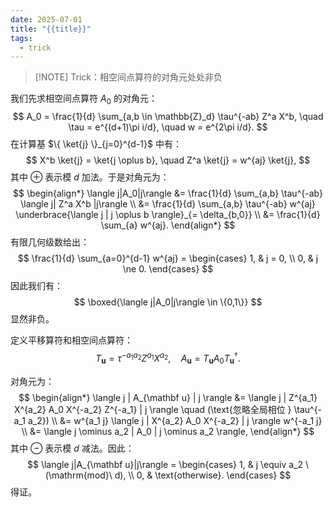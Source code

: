 ```yaml
---
date: 2025-07-01
title: "{{title}}"
tags:
  - trick
---
```


> [!NOTE] Trick：相空间点算符的对角元处处非负

我们先求相空间点算符 $A_{0}$ 的对角元：
$$
A_0 = \frac{1}{d} \sum_{a,b \in \mathbb{Z}_d} \tau^{-ab} Z^a X^b, \quad 
\tau = e^{(d+1)\pi i/d}, \quad w = e^{2\pi i/d}.
$$
在计算基 $\{ \ket{j} \}_{j=0}^{d-1}$ 中有：
$$
X^b \ket{j} = \ket{j \oplus b}, \quad 
Z^a \ket{j} = w^{aj} \ket{j},
$$
其中 $\oplus$ 表示模 $d$ 加法。于是对角元为：
$$
\begin{align*}
\langle j|A_0|j\rangle
&= \frac{1}{d} \sum_{a,b} \tau^{-ab} \langle j| Z^a X^b |j\rangle \\
&= \frac{1}{d} \sum_{a,b} \tau^{-ab} w^{aj} \underbrace{\langle j | j \oplus b \rangle}_{= \delta_{b,0}} \\
&= \frac{1}{d} \sum_{a} w^{aj}.
\end{align*}
$$
有限几何级数给出：
$$
\frac{1}{d} \sum_{a=0}^{d-1} w^{aj} =
\begin{cases}
1, & j = 0, \\
0, & j \ne 0.
\end{cases}
$$
因此我们有：
$$
\boxed{\langle j|A_0|j\rangle \in \{0,1\}}
$$
显然非负。

定义平移算符和相空间点算符：
$$
T_{\mathbf u} = \tau^{-a_1 a_2} Z^{a_1} X^{a_2}, \quad 
A_{\mathbf u} = T_{\mathbf u} A_0 T_{\mathbf u}^\dagger.
$$

对角元为：
$$
\begin{align*}
\langle j | A_{\mathbf u} | j \rangle 
&= \langle j | Z^{a_1} X^{a_2} A_0 X^{-a_2} Z^{-a_1} | j \rangle \quad (\text{忽略全局相位 } \tau^{-a_1 a_2}) \\
&= w^{a_1 j} \langle j | X^{a_2} A_0 X^{-a_2} | j \rangle w^{-a_1 j} \\
&= \langle j \ominus a_2 | A_0 | j \ominus a_2 \rangle,
\end{align*}
$$
其中 $\ominus$ 表示模 $d$ 减法。因此：
$$
\langle j|A_{\mathbf u}|j\rangle =
\begin{cases}
1, & j \equiv a_2 \ (\mathrm{mod}\ d), \\
0, & \text{otherwise}.
\end{cases}
$$
得证。
